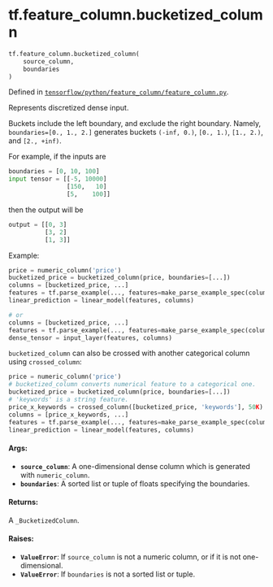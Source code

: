 <div itemscope itemtype="http://developers.google.com/ReferenceObject">
<meta itemprop="name" content="tf.feature_column.bucketized_column" />
<meta itemprop="path" content="Stable" />
</div>

# tf.feature_column.bucketized_column

``` python
tf.feature_column.bucketized_column(
    source_column,
    boundaries
)
```



Defined in [`tensorflow/python/feature_column/feature_column.py`](https://www.tensorflow.org/code/tensorflow/python/feature_column/feature_column.py).

Represents discretized dense input.

Buckets include the left boundary, and exclude the right boundary. Namely,
`boundaries=[0., 1., 2.]` generates buckets `(-inf, 0.)`, `[0., 1.)`,
`[1., 2.)`, and `[2., +inf)`.

For example, if the inputs are

```python
boundaries = [0, 10, 100]
input tensor = [[-5, 10000]
                [150,   10]
                [5,    100]]
```

then the output will be

```python
output = [[0, 3]
          [3, 2]
          [1, 3]]
```

Example:

```python
price = numeric_column('price')
bucketized_price = bucketized_column(price, boundaries=[...])
columns = [bucketized_price, ...]
features = tf.parse_example(..., features=make_parse_example_spec(columns))
linear_prediction = linear_model(features, columns)

# or
columns = [bucketized_price, ...]
features = tf.parse_example(..., features=make_parse_example_spec(columns))
dense_tensor = input_layer(features, columns)
```

`bucketized_column` can also be crossed with another categorical column using
`crossed_column`:

```python
price = numeric_column('price')
# bucketized_column converts numerical feature to a categorical one.
bucketized_price = bucketized_column(price, boundaries=[...])
# 'keywords' is a string feature.
price_x_keywords = crossed_column([bucketized_price, 'keywords'], 50K)
columns = [price_x_keywords, ...]
features = tf.parse_example(..., features=make_parse_example_spec(columns))
linear_prediction = linear_model(features, columns)
```

#### Args:

* <b>`source_column`</b>: A one-dimensional dense column which is generated with
    `numeric_column`.
* <b>`boundaries`</b>: A sorted list or tuple of floats specifying the boundaries.


#### Returns:

A `_BucketizedColumn`.


#### Raises:

* <b>`ValueError`</b>: If `source_column` is not a numeric column, or if it is not
    one-dimensional.
* <b>`ValueError`</b>: If `boundaries` is not a sorted list or tuple.